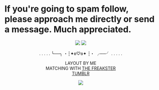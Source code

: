 <h1>If you're going to spam follow, please approach me directly or send a message. Much appreciated.</h1>
<p align="center">
<img src="https://media.discordapp.net/attachments/1013237702587580446/1389753867054612511/Untitled23_20250702024505.png?ex=6865c4a6&is=68647326&hm=81e57c4e2565072739f2ec06ef5a3feb3e250148907ffb6fd5ae28cf390fece6&=&format=webp&quality=lossless&width=1408&height=84">
<img src="https://media.discordapp.net/attachments/1013237702587580446/1389752126535630940/Untitled21_1.png?ex=6865c307&is=68647187&hm=109b1228317083163ff1b15405429a902e738c93489bf2c0b657824c5012bbee&=&format=webp&quality=lossless&width=1408&height=792">
<div align="center"
  
. . . . . ╰──╮ ・┆✦ʚ♡ɞ✦ ┆・ ╭──╯ . . . . .

LAYOUT BY ME<br>
MATCHING WITH [THE FREAKSTER](https://github.com/phaexie)<br>
[TUMBLR](https://www.tumblr.com/wiztomfest)

<img src="https://media.discordapp.net/attachments/1013237702587580446/1389753867289235567/Untitled23_20250702024501.png?ex=6865c4a6&is=68647326&hm=2ac8ca18ce1f466dd2aa54856476a8cde5d6ce4275c177fc0645631c5721dfdb&=&format=webp&quality=lossless&width=1408&height=84">
